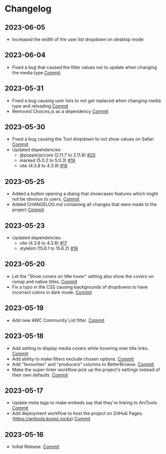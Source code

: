 # Changelog

## 2023-06-05
- Increased the width of the user list dropdown on desktop mode

## 2023-06-04
- Fixed a bug that caused the filter values not to update when changing the media type [Commit](https://github.com/Koopzington/anitools/commit/0f9313fd591c5ef7852cae9738fe0e832c9a4be7)

## 2023-05-31
- Fixed a bug causing user lists to not get replaced when changing media type and reloading [Commit](https://github.com/Koopzington/anitools/commit/3f4a2f749f13c8bb7f401c6ef2cddba7d338b92d)
- Removed Choices.js as a dependency [Commit](https://github.com/Koopzington/anitools/commit/3f4a2f749f13c8bb7f401c6ef2cddba7d338b92d)

## 2023-05-30
- Fixed a bug causing the Tool dropdown to not show values on Safari [Commit](https://github.com/Koopzington/anitools/commit/4901a5497d35604bf342794cd34445cb2fdf88c6)
- Updated dependencies
  - @popperjs/core (2.11.7 to 2.11.8) [#20](https://github.com/Koopzington/anitools/pull/20)
  - marked (5.0.2 to 5.0.3) [#19](https://github.com/Koopzington/anitools/pull/19)
  - vite (4.3.8 to 4.3.9) [#18](https://github.com/Koopzington/anitools/pull/18)

## 2023-05-25
- Added a button opening a dialog that showcases features which might not be obvious to users. [Commit](https://github.com/Koopzington/anitools/commit/36e19d1b99209195699790c294800ccb336fcdfa)
- Added CHANGELOG.md containing all changes that were made to the project [Commit](https://github.com/Koopzington/anitools/commit/36e19d1b99209195699790c294800ccb336fcdfa)

## 2023-05-23
- Updated dependencies.
  - vite (4.3.6 to 4.3.8) [#17](https://github.com/Koopzington/anitools/pull/17)
  - stylelint (15.6.1 to 15.6.2) [#16](https://github.com/Koopzington/anitools/pull/16)

## 2023-05-20
- Let the "Show covers on title hover" setting also show the covers on romaji and native titles. [Commit](https://github.com/Koopzington/anitools/commit/2b20159b124b51bf2ea4fbcc941d47a78cb43fb0)
- Fix a typo in the CSS causing backgrounds of dropdowns to have incorrect colors in dark mode. [Commit](https://github.com/Koopzington/anitools/commit/0cbfc5bc13a31250467c9be5b137a4258984e739)

## 2023-05-19
- Add new AWC Community List filter. [Commit](https://github.com/Koopzington/anitools/commit/d0e8887bbd179c3482d9619aaca3a83ac726299c)

## 2023-05-18
- Add setting to display media covers while hovering over title links. [Commit](https://github.com/Koopzington/anitools/commit/7ee13b94488882a93e4da9a12185ae03269dc1e8)
- Add ability to make filters exclude chosen options. [Commit](https://github.com/Koopzington/anitools/commit/fc26b3f62ebc26de680b6e901a9d90293049c20c)
- Add "favourites" and "producers" columns to BetterBrowse. [Commit](https://github.com/Koopzington/anitools/commit/8699a619e8f501f699fd5e973c8dc04f307e9b87)
- Make the super-linter workflow pick up the project's settings instead of their own defaults. [Commit](https://github.com/Koopzington/anitools/commit/a4aa87a8a1b40077b98e17b1bc1066c7bc05864f)

## 2023-05-17
- Update meta tags to make embeds say that they're linking to AniTools. [Commit](https://github.com/Koopzington/anitools/commit/954ad736b3f3050b766480b9c381e8f647d66ccc)
- Add deployment workflow to host the project on GitHub Pages. (https://anitools.koopz.rocks) [Commit](https://github.com/Koopzington/anitools/commit/fb3fcb458bb451852c457aa1b7fcf125fdb7e4ba)

## 2023-05-16
- Initial Release. [Commit](https://github.com/Koopzington/anitools/commit/6104ccba3d0dd92d51b2f30a945d52c8704d984e)